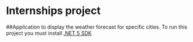 # Internships project 
##Application to display the weather forecast for specific cities.
To run this project you must install [.NET 5 SDK](https://dotnet.microsoft.com/download/dotnet/5.0)
